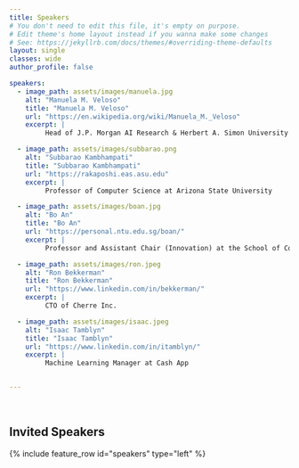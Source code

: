 ```yaml
---
title: Speakers
# You don't need to edit this file, it's empty on purpose.
# Edit theme's home layout instead if you wanna make some changes
# See: https://jekyllrb.com/docs/themes/#overriding-theme-defaults
layout: single
classes: wide
author_profile: false

speakers:
  - image_path: assets/images/manuela.jpg
    alt: "Manuela M. Veloso"
    title: "Manuela M. Veloso"
    url: "https://en.wikipedia.org/wiki/Manuela_M._Veloso"
    excerpt: |
         Head of J.P. Morgan AI Research & Herbert A. Simon University Professor in the School of Computer Science at Carnegie Mellon University

  - image_path: assets/images/subbarao.png
    alt: "Subbarao Kambhampati"
    title: "Subbarao Kambhampati"
    url: "https://rakaposhi.eas.asu.edu"
    excerpt: |
         Professor of Computer Science at Arizona State University

  - image_path: assets/images/boan.jpg
    alt: "Bo An"
    title: "Bo An"
    url: "https://personal.ntu.edu.sg/boan/"
    excerpt: |
         Professor and Assistant Chair (Innovation) at the School of Computer Science and Engineering of the Nanyang Technological University (NTU)

  - image_path: assets/images/ron.jpeg
    alt: "Ron Bekkerman"
    title: "Ron Bekkerman"
    url: "https://www.linkedin.com/in/bekkerman/"
    excerpt: |
         CTO of Cherre Inc.

  - image_path: assets/images/isaac.jpeg
    alt: "Isaac Tamblyn"
    title: "Isaac Tamblyn"
    url: "https://www.linkedin.com/in/itamblyn/"
    excerpt: |
         Machine Learning Manager at Cash App


---
```

<br/>

## Invited Speakers

<section class="invited-speakers">
{% include feature_row id="speakers" type="left" %}
</section>



